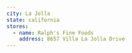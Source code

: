 ```yaml
---
city: La Jolla
state: california
stores:
  - name: Ralph's Fine Foods
    address: 8657 Villa La Jolla Drive
---
```

